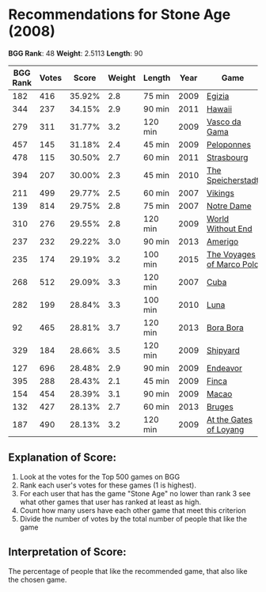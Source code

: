 # Recommendations for Stone Age (2008)

__BGG Rank__: 48
__Weight__: 2.5113
__Length__: 90

BGG Rank | Votes |  Score | Weight | Length | Year | Game
---------|-------|--------|--------|--------|------|-----
     182 |   416 | 35.92% |    2.8 |  75 min | 2009 | [Egizia](https://boardgamegeek.com/boardgame/58421)
     344 |   237 | 34.15% |    2.9 |  90 min | 2011 | [Hawaii](https://boardgamegeek.com/boardgame/106217)
     279 |   311 | 31.77% |    3.2 | 120 min | 2009 | [Vasco da Gama](https://boardgamegeek.com/boardgame/41002)
     457 |   145 | 31.18% |    2.4 |  45 min | 2009 | [Peloponnes](https://boardgamegeek.com/boardgame/42910)
     478 |   115 | 30.50% |    2.7 |  60 min | 2011 | [Strasbourg](https://boardgamegeek.com/boardgame/91873)
     394 |   207 | 30.00% |    2.3 |  45 min | 2010 | [The Speicherstadt](https://boardgamegeek.com/boardgame/66505)
     211 |   499 | 29.77% |    2.5 |  60 min | 2007 | [Vikings](https://boardgamegeek.com/boardgame/27173)
     139 |   814 | 29.75% |    2.8 |  75 min | 2007 | [Notre Dame](https://boardgamegeek.com/boardgame/25554)
     310 |   276 | 29.55% |    2.8 | 120 min | 2009 | [World Without End](https://boardgamegeek.com/boardgame/43528)
     237 |   232 | 29.22% |    3.0 |  90 min | 2013 | [Amerigo](https://boardgamegeek.com/boardgame/137408)
     235 |   174 | 29.19% |    3.2 | 100 min | 2015 | [The Voyages of Marco Polo](https://boardgamegeek.com/boardgame/171623)
     268 |   512 | 29.09% |    3.3 | 120 min | 2007 | [Cuba](https://boardgamegeek.com/boardgame/30380)
     282 |   199 | 28.84% |    3.3 | 100 min | 2010 | [Luna](https://boardgamegeek.com/boardgame/70512)
      92 |   465 | 28.81% |    3.7 | 120 min | 2013 | [Bora Bora](https://boardgamegeek.com/boardgame/127060)
     329 |   184 | 28.66% |    3.5 | 120 min | 2009 | [Shipyard](https://boardgamegeek.com/boardgame/55600)
     127 |   696 | 28.48% |    2.9 |  90 min | 2009 | [Endeavor](https://boardgamegeek.com/boardgame/33160)
     395 |   288 | 28.43% |    2.1 |  45 min | 2009 | [Finca](https://boardgamegeek.com/boardgame/40628)
     154 |   454 | 28.39% |    3.1 |  90 min | 2009 | [Macao](https://boardgamegeek.com/boardgame/55670)
     132 |   427 | 28.13% |    2.7 |  60 min | 2013 | [Bruges](https://boardgamegeek.com/boardgame/136888)
     187 |   490 | 28.13% |    3.2 | 120 min | 2009 | [At the Gates of Loyang](https://boardgamegeek.com/boardgame/39683)

## Explanation of Score: ##

1. Look at the votes for the Top 500 games on BGG
2. Rank each user's votes for these games (1 is highest).
3. For each user that has the game "Stone Age" no lower than rank 3 see what other games that user has ranked at least as high.
4. Count how many users have each other game that meet this criterion
5. Divide the number of votes by the total number of people that like the game

## Interpretation of Score: ##

The percentage of people that like the recommended game, that also like the chosen game.

